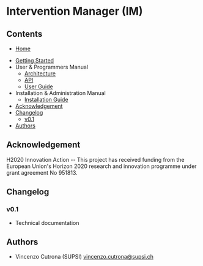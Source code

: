 # Intervention Manager (IM)

<!-- This document provides a user manual for the *Intervention Manager* service,
which supports the operator in better and most fruitfully interacting with the
workplace. The Intervention Manager serves as a decision-maker, placed on top of
other engines to drive the definition of the best system configuration, for a
specific time frame, possibly to increase human well-being. -->

## Contents

* [Home](index.md)
- [Getting Started](getting-started.md)
- User & Programmers Manual
    - [Architecture](architecture.md)
    - [API](api.md)
    - [User Guide](usermanual.md)
- Installation & Administration Manual
    - [Installation Guide](installationguide.md)
- [Acknowledgement](#acknowledgement)
- [Changelog](#changelog)
    - [v0.1](#v01)
- [Authors](#authors)

<!-- ## Commands

* `mkdocs new [dir-name]` - Create a new project.
* `mkdocs serve` - Start the live-reloading docs server.
* `mkdocs build` - Build the documentation site.
* `mkdocs -h` - Print help message and exit. -->


## Acknowledgement

H2020 Innovation Action -- This project has received funding from the
European Union's Horizon 2020 research and innovation programme under
grant agreement No 951813.

## Changelog

### v0.1

- Technical documentation

## Authors

- Vincenzo Cutrona (SUPSI) vincenzo.cutrona@supsi.ch
